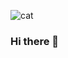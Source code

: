 ![cat](https://user-images.githubusercontent.com/114946987/215864000-4234e6c5-c9a6-40ab-820a-1aac635c7bd3.png)
### Hi there 👋

<!--
**Nastiakor/Nastiakor** is a ✨ _special_ ✨ repository because its `README.md` (this file) appears on your GitHub profile.

Here are some ideas to get you started:

- 🔭 I’m currently working on a Flutter project.
- 🌱 I’m currently learning ...
- 👯 I’m looking to collaborate on ...
- 🤔 I’m looking for help with ...
- 💬 Ask me about ...
- 📫 How to reach me: ...
- 😄 Pronouns: ...
- ⚡ Fun fact: ...
-->
